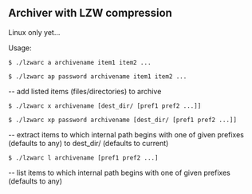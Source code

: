 ## Archiver with LZW compression

Linux only yet...

Usage:

`$ ./lzwarc a archivename item1 item2 ...`

`$ ./lzwarc ap password archivename item1 item2 ...`

 -- add listed items (files/directories) to archive

`$ ./lzwarc x archivename [dest_dir/ [pref1 pref2 ...]]`

`$ ./lzwarc xp password archivename [dest_dir/ [pref1 pref2 ...]]`

-- extract items to which internal path begins with one of given prefixes (defaults to any) to dest_dir/ (defaults to current)

`$ ./lzwarc l archivename [pref1 pref2 ...]`

-- list items to which internal path begins with one of given prefixes (defaults to any)
